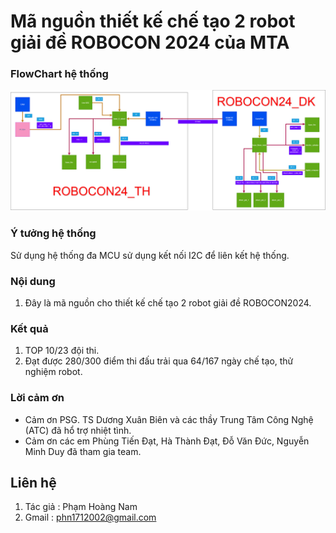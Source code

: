 # Mã nguồn thiết kế chế tạo 2 robot giải đề ROBOCON 2024 của MTA
### FlowChart hệ thống 
![flowchart](./_flowchart/Robocon24.drawio.png)

### Ý tưởng hệ thống 
Sử dụng hệ thống đa MCU sử dụng kết nối I2C để liên kết hệ thống. 

### Nội dung
1. Đây là mã nguồn cho thiết kế chế tạo 2 robot giải đề ROBOCON2024.
   
### Kết quả
1. TOP 10/23 đội thi.
2. Đạt được 280/300 điểm thi đấu trải qua 64/167 ngày chế tạo, thử nghiệm robot.

### Lời cảm ơn
* Cảm ơn PSG. TS Dương Xuân Biên và các thầy Trung Tâm Công Nghệ (ATC) đã hổ trợ nhiệt tình.
* Cảm ơn các em Phùng Tiến Đạt, Hà Thành Đạt, Đỗ Văn Đức, Nguyễn Minh Duy đã tham gia team.

## Liên hệ
1. Tác giả : Phạm Hoàng Nam
2. Gmail : phn1712002@gmail.com 
